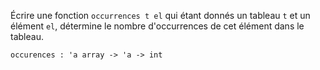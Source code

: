 Écrire une fonction `occurrences t el` qui étant donnés un tableau `t` et un élément `el`, détermine le nombre d'occurrences de cet élément dans le tableau.

`occurences : 'a array -> 'a -> int`